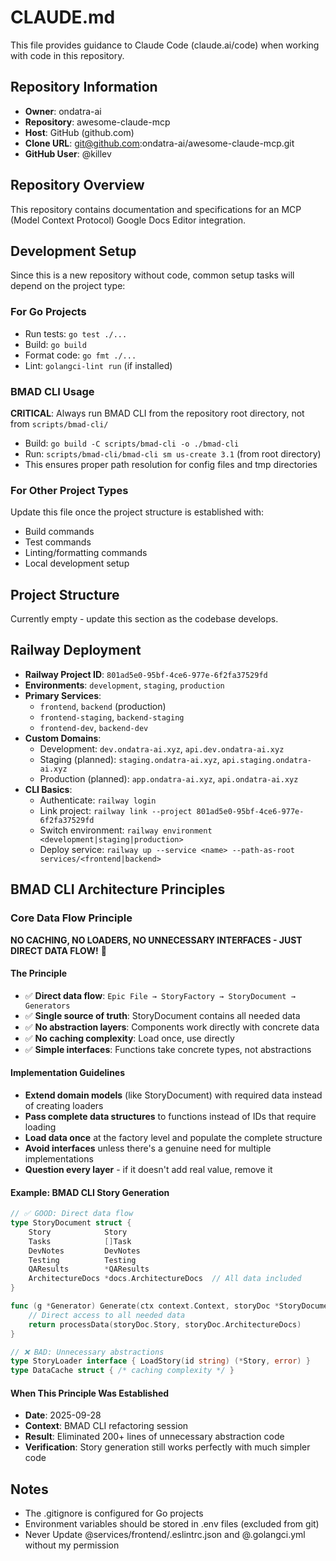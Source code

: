 # CLAUDE.md

This file provides guidance to Claude Code (claude.ai/code) when working with code in this repository.

## Repository Information

- **Owner**: ondatra-ai
- **Repository**: awesome-claude-mcp
- **Host**: GitHub (github.com)
- **Clone URL**: git@github.com:ondatra-ai/awesome-claude-mcp.git
- **GitHub User**: @killev

## Repository Overview

This repository contains documentation and specifications for an MCP (Model Context Protocol) Google Docs Editor integration.

## Development Setup

Since this is a new repository without code, common setup tasks will depend on the project type:

### For Go Projects
- Run tests: `go test ./...`
- Build: `go build`
- Format code: `go fmt ./...`
- Lint: `golangci-lint run` (if installed)

### BMAD CLI Usage
**CRITICAL**: Always run BMAD CLI from the repository root directory, not from `scripts/bmad-cli/`
- Build: `go build -C scripts/bmad-cli -o ./bmad-cli`
- Run: `scripts/bmad-cli/bmad-cli sm us-create 3.1` (from root directory)
- This ensures proper path resolution for config files and tmp directories

### For Other Project Types
Update this file once the project structure is established with:
- Build commands
- Test commands
- Linting/formatting commands
- Local development setup

## Project Structure

Currently empty - update this section as the codebase develops.

## Railway Deployment

- **Railway Project ID**: `801ad5e0-95bf-4ce6-977e-6f2fa37529fd`
- **Environments**: `development`, `staging`, `production`
- **Primary Services**:
  - `frontend`, `backend` (production)
  - `frontend-staging`, `backend-staging`
  - `frontend-dev`, `backend-dev`
- **Custom Domains**:
  - Development: `dev.ondatra-ai.xyz`, `api.dev.ondatra-ai.xyz`
  - Staging (planned): `staging.ondatra-ai.xyz`, `api.staging.ondatra-ai.xyz`
  - Production (planned): `app.ondatra-ai.xyz`, `api.ondatra-ai.xyz`
- **CLI Basics**:
  - Authenticate: `railway login`
  - Link project: `railway link --project 801ad5e0-95bf-4ce6-977e-6f2fa37529fd`
  - Switch environment: `railway environment <development|staging|production>`
  - Deploy service: `railway up --service <name> --path-as-root services/<frontend|backend>`

## BMAD CLI Architecture Principles

### Core Data Flow Principle
**NO CACHING, NO LOADERS, NO UNNECESSARY INTERFACES - JUST DIRECT DATA FLOW!** 🎉

#### The Principle
- ✅ **Direct data flow**: `Epic File → StoryFactory → StoryDocument → Generators`
- ✅ **Single source of truth**: StoryDocument contains all needed data
- ✅ **No abstraction layers**: Components work directly with concrete data
- ✅ **No caching complexity**: Load once, use directly
- ✅ **Simple interfaces**: Functions take concrete types, not abstractions

#### Implementation Guidelines
- **Extend domain models** (like StoryDocument) with required data instead of creating loaders
- **Pass complete data structures** to functions instead of IDs that require loading
- **Load data once** at the factory level and populate the complete structure
- **Avoid interfaces** unless there's a genuine need for multiple implementations
- **Question every layer** - if it doesn't add real value, remove it

#### Example: BMAD CLI Story Generation
```go
// ✅ GOOD: Direct data flow
type StoryDocument struct {
    Story            Story
    Tasks            []Task
    DevNotes         DevNotes
    Testing          Testing
    QAResults        *QAResults
    ArchitectureDocs *docs.ArchitectureDocs  // All data included
}

func (g *Generator) Generate(ctx context.Context, storyDoc *StoryDocument) (Result, error) {
    // Direct access to all needed data
    return processData(storyDoc.Story, storyDoc.ArchitectureDocs)
}

// ❌ BAD: Unnecessary abstractions
type StoryLoader interface { LoadStory(id string) (*Story, error) }
type DataCache struct { /* caching complexity */ }
```

#### When This Principle Was Established
- **Date**: 2025-09-28
- **Context**: BMAD CLI refactoring session
- **Result**: Eliminated 200+ lines of unnecessary abstraction code
- **Verification**: Story generation still works perfectly with much simpler code

## Notes

- The .gitignore is configured for Go projects
- Environment variables should be stored in .env files (excluded from git)
- Never Update @services/frontend/.eslintrc.json and @.golangci.yml without my permission

